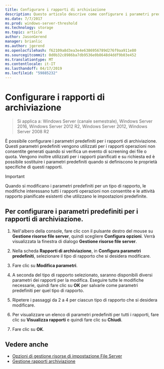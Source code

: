 ```yaml
---
title: Configurare i rapporti di archiviazione
description: Questo articolo descrive come configurare i parametri predefiniti per i rapporti di archiviazione
ms.date: 7/7/2017
ms.prod: windows-server-threshold
ms.technology: storage
ms.topic: article
author: JasonGerend
manager: brianlic
ms.author: jgerend
ms.openlocfilehash: f62109a8d3ea3e4e6386956789d276f9aa911e80
ms.sourcegitcommit: 0d0b32c8986ba7db9536e0b8648d4ddf9b03e452
ms.translationtype: MT
ms.contentlocale: it-IT
ms.lasthandoff: 04/17/2019
ms.locfileid: "59885232"
---
```

# <a name="configure-storage-reports"></a>Configurare i rapporti di archiviazione

> Si applica a: Windows Server (canale semestrale), Windows Server 2016, Windows Server 2012 R2, Windows Server 2012, Windows Server 2008 R2

È possibile configurare i parametri predefiniti per i rapporti di archiviazione. Questi parametri predefiniti vengono utilizzati per i rapporti operazioni non consentite generati quando si verifica un evento di screening dei file o quota. Vengono inoltre utilizzati per i rapporti pianificati e su richiesta ed è possibile sostituire i parametri predefiniti quando si definiscono le proprietà specifiche di questi rapporti.

> [!Important]
> Quando si modificano i parametri predefiniti per un tipo di rapporto, le modifiche interessano tutti i rapporti operazioni non consentite e le attività rapporto pianificate esistenti che utilizzano le impostazioni predefinite.

## <a name="to-configure-the-default-parameters-for-storage-reports"></a>Per configurare i parametri predefiniti per i rapporti di archiviazione.

1. Nell'albero della console, fare clic con il pulsante destro del mouse su **Gestione risorse file server**, quindi scegliere **Configura opzioni**. Verrà visualizzata la finestra di dialogo **Gestione risorse file server**.

2. Nella scheda **Rapporti di archiviazione**, in **Configura parametri predefiniti**, selezionare il tipo di rapporto che si desidera modificare.

3. Fare clic su **Modifica parametri**.

4. A seconda del tipo di rapporto selezionato, saranno disponibili diversi parametri dei rapporti per la modifica. Eseguire tutte le modifiche necessarie, quindi fare clic su **OK** per salvarle come parametri predefiniti per quel tipo di rapporto.

5.  Ripetere i passaggi da 2 a 4 per ciascun tipo di rapporto che si desidera modificare.

6. Per visualizzare un elenco di parametri predefiniti per tutti i rapporti, fare clic su **Visualizza rapporti** e quindi fare clic su **Chiudi**.

7.  Fare clic su **OK**.

## <a name="see-also"></a>Vedere anche

-   [Opzioni di gestione risorse di impostazione File Server](setting-file-server-resource-manager-options.md)
-   [Gestione rapporti archiviazione](storage-reports-management.md)